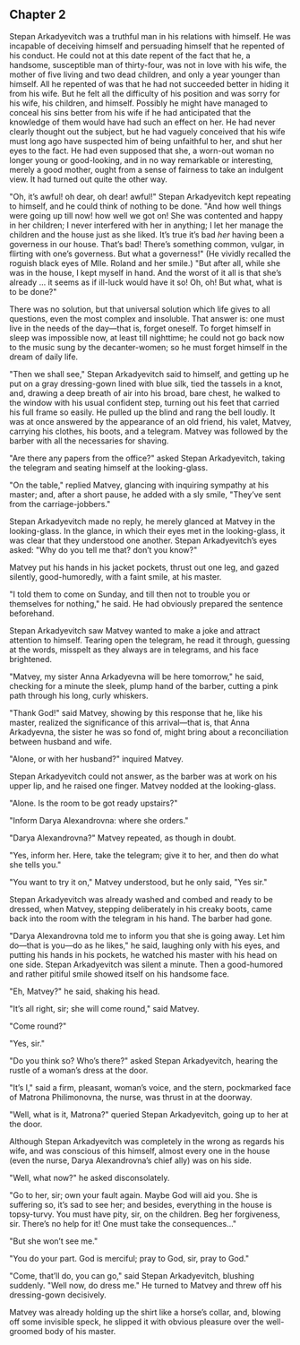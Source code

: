 ## Chapter 2


Stepan Arkadyevitch was a truthful man in his relations with himself. He
was incapable of deceiving himself and persuading himself that he
repented of his conduct. He could not at this date repent of the fact
that he, a handsome, susceptible man of thirty-four, was not in love
with his wife, the mother of five living and two dead children, and only
a year younger than himself. All he repented of was that he had not
succeeded better in hiding it from his wife. But he felt all the
difficulty of his position and was sorry for his wife, his children, and
himself. Possibly he might have managed to conceal his sins better from
his wife if he had anticipated that the knowledge of them would have had
such an effect on her. He had never clearly thought out the subject, but
he had vaguely conceived that his wife must long ago have suspected him
of being unfaithful to her, and shut her eyes to the fact. He had even
supposed that she, a worn-out woman no longer young or good-looking, and
in no way remarkable or interesting, merely a good mother, ought from a
sense of fairness to take an indulgent view. It had turned out quite the
other way.

"Oh, it’s awful! oh dear, oh dear! awful!" Stepan Arkadyevitch kept
repeating to himself, and he could think of nothing to be done. "And how
well things were going up till now! how well we got on! She was
contented and happy in her children; I never interfered with her in
anything; I let her manage the children and the house just as she liked.
It’s true it’s bad _her_ having been a governess in our house. That’s
bad! There’s something common, vulgar, in flirting with one’s governess.
But what a governess!" (He vividly recalled the roguish black eyes of
Mlle. Roland and her smile.) "But after all, while she was in the house,
I kept myself in hand. And the worst of it all is that she’s already ...
it seems as if ill-luck would have it so! Oh, oh! But what, what is to
be done?"

There was no solution, but that universal solution which life gives to
all questions, even the most complex and insoluble. That answer is: one
must live in the needs of the day—that is, forget oneself. To forget
himself in sleep was impossible now, at least till nighttime; he could
not go back now to the music sung by the decanter-women; so he must
forget himself in the dream of daily life.

"Then we shall see," Stepan Arkadyevitch said to himself, and getting up
he put on a gray dressing-gown lined with blue silk, tied the tassels in
a knot, and, drawing a deep breath of air into his broad, bare chest, he
walked to the window with his usual confident step, turning out his feet
that carried his full frame so easily. He pulled up the blind and rang
the bell loudly. It was at once answered by the appearance of an old
friend, his valet, Matvey, carrying his clothes, his boots, and a
telegram. Matvey was followed by the barber with all the necessaries for
shaving.

"Are there any papers from the office?" asked Stepan Arkadyevitch,
taking the telegram and seating himself at the looking-glass.

"On the table," replied Matvey, glancing with inquiring sympathy at his
master; and, after a short pause, he added with a sly smile, "They’ve
sent from the carriage-jobbers."

Stepan Arkadyevitch made no reply, he merely glanced at Matvey in the
looking-glass. In the glance, in which their eyes met in the
looking-glass, it was clear that they understood one another. Stepan
Arkadyevitch’s eyes asked: "Why do you tell me that? don’t you know?"

Matvey put his hands in his jacket pockets, thrust out one leg, and
gazed silently, good-humoredly, with a faint smile, at his master.

"I told them to come on Sunday, and till then not to trouble you or
themselves for nothing," he said. He had obviously prepared the sentence
beforehand.

Stepan Arkadyevitch saw Matvey wanted to make a joke and attract
attention to himself. Tearing open the telegram, he read it through,
guessing at the words, misspelt as they always are in telegrams, and his
face brightened.

"Matvey, my sister Anna Arkadyevna will be here tomorrow," he said,
checking for a minute the sleek, plump hand of the barber, cutting a
pink path through his long, curly whiskers.

"Thank God!" said Matvey, showing by this response that he, like his
master, realized the significance of this arrival—that is, that Anna
Arkadyevna, the sister he was so fond of, might bring about a
reconciliation between husband and wife.

"Alone, or with her husband?" inquired Matvey.

Stepan Arkadyevitch could not answer, as the barber was at work on his
upper lip, and he raised one finger. Matvey nodded at the looking-glass.

"Alone. Is the room to be got ready upstairs?"

"Inform Darya Alexandrovna: where she orders."

"Darya Alexandrovna?" Matvey repeated, as though in doubt.

"Yes, inform her. Here, take the telegram; give it to her, and then do
what she tells you."

"You want to try it on," Matvey understood, but he only said, "Yes sir."

Stepan Arkadyevitch was already washed and combed and ready to be
dressed, when Matvey, stepping deliberately in his creaky boots, came
back into the room with the telegram in his hand. The barber had gone.

"Darya Alexandrovna told me to inform you that she is going away. Let
him do—that is you—do as he likes," he said, laughing only with his
eyes, and putting his hands in his pockets, he watched his master with
his head on one side. Stepan Arkadyevitch was silent a minute. Then a
good-humored and rather pitiful smile showed itself on his handsome
face.

"Eh, Matvey?" he said, shaking his head.

"It’s all right, sir; she will come round," said Matvey.

"Come round?"

"Yes, sir."

"Do you think so? Who’s there?" asked Stepan Arkadyevitch, hearing the
rustle of a woman’s dress at the door.

"It’s I," said a firm, pleasant, woman’s voice, and the stern,
pockmarked face of Matrona Philimonovna, the nurse, was thrust in at the
doorway.

"Well, what is it, Matrona?" queried Stepan Arkadyevitch, going up to
her at the door.

Although Stepan Arkadyevitch was completely in the wrong as regards his
wife, and was conscious of this himself, almost every one in the house
(even the nurse, Darya Alexandrovna’s chief ally) was on his side.

"Well, what now?" he asked disconsolately.

"Go to her, sir; own your fault again. Maybe God will aid you. She is
suffering so, it’s sad to see her; and besides, everything in the house
is topsy-turvy. You must have pity, sir, on the children. Beg her
forgiveness, sir. There’s no help for it! One must take the
consequences..."

"But she won’t see me."

"You do your part. God is merciful; pray to God, sir, pray to God."

"Come, that’ll do, you can go," said Stepan Arkadyevitch, blushing
suddenly. "Well now, do dress me." He turned to Matvey and threw off his
dressing-gown decisively.

Matvey was already holding up the shirt like a horse’s collar, and,
blowing off some invisible speck, he slipped it with obvious pleasure
over the well-groomed body of his master.



